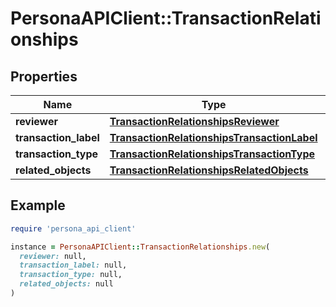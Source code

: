 # PersonaAPIClient::TransactionRelationships

## Properties

| Name | Type | Description | Notes |
| ---- | ---- | ----------- | ----- |
| **reviewer** | [**TransactionRelationshipsReviewer**](TransactionRelationshipsReviewer.md) |  | [optional] |
| **transaction_label** | [**TransactionRelationshipsTransactionLabel**](TransactionRelationshipsTransactionLabel.md) |  | [optional] |
| **transaction_type** | [**TransactionRelationshipsTransactionType**](TransactionRelationshipsTransactionType.md) |  | [optional] |
| **related_objects** | [**TransactionRelationshipsRelatedObjects**](TransactionRelationshipsRelatedObjects.md) |  | [optional] |

## Example

```ruby
require 'persona_api_client'

instance = PersonaAPIClient::TransactionRelationships.new(
  reviewer: null,
  transaction_label: null,
  transaction_type: null,
  related_objects: null
)
```

